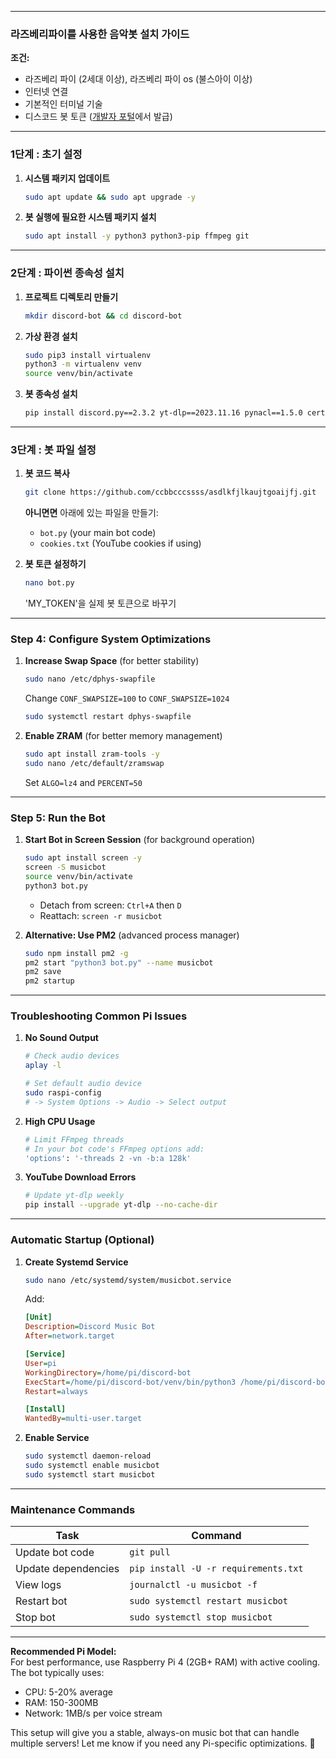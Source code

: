 

---

### **라즈베리파이를 사용한 음악봇 설치 가이드**

**조건:**
- 라즈베리 파이 (2세대 이상), 라즈베리 파이 os (불스아이 이상)
- 인터넷 연결
- 기본적인 터미널 기술
- 디스코드 봇 토큰 ([개발자 포털](https://discord.com/developers/applications)에서 발급)

---

### **1단계 : 초기 설정**
1. **시스템 패키지 업데이트**
   ```bash
   sudo apt update && sudo apt upgrade -y
   ```

2. **봇 실행에 필요한 시스템 패키지 설치**
   ```bash
   sudo apt install -y python3 python3-pip ffmpeg git
   ```

---

### **2단계 : 파이썬 종속성 설치**
1. **프로젝트 디렉토리 만들기**
   ```bash
   mkdir discord-bot && cd discord-bot
   ```

2. **가상 환경 설치**
   ```bash
   sudo pip3 install virtualenv
   python3 -m virtualenv venv
   source venv/bin/activate
   ```

3. **봇 종속성 설치**
   ```bash
   pip install discord.py==2.3.2 yt-dlp==2023.11.16 pynacl==1.5.0 certifi
   ```

---

### **3단계 : 봇 파일 설정**
1. **봇 코드 복사**
   ```bash
   git clone https://github.com/ccbbcccssss/asdlkfjlkaujtgoaijfj.git
   ```
   **아니면면** 아래에 있는 파일을 만들기:
   - `bot.py` (your main bot code)
   - `cookies.txt` (YouTube cookies if using)

2. **봇 토큰 설정하기**
   ```bash
   nano bot.py
   ```
   'MY_TOKEN'을 실제 봇 토큰으로 바꾸기

---

### **Step 4: Configure System Optimizations**
1. **Increase Swap Space** (for better stability)
   ```bash
   sudo nano /etc/dphys-swapfile
   ```
   Change `CONF_SWAPSIZE=100` to `CONF_SWAPSIZE=1024`
   ```bash
   sudo systemctl restart dphys-swapfile
   ```

2. **Enable ZRAM** (for better memory management)
   ```bash
   sudo apt install zram-tools -y
   sudo nano /etc/default/zramswap
   ```
   Set `ALGO=lz4` and `PERCENT=50`

---

### **Step 5: Run the Bot**
1. **Start Bot in Screen Session** (for background operation)
   ```bash
   sudo apt install screen -y
   screen -S musicbot
   source venv/bin/activate
   python3 bot.py
   ```
   - Detach from screen: `Ctrl+A` then `D`
   - Reattach: `screen -r musicbot`

2. **Alternative: Use PM2** (advanced process manager)
   ```bash
   sudo npm install pm2 -g
   pm2 start "python3 bot.py" --name musicbot
   pm2 save
   pm2 startup
   ```

---

### **Troubleshooting Common Pi Issues**
1. **No Sound Output**
   ```bash
   # Check audio devices
   aplay -l
   
   # Set default audio device
   sudo raspi-config
   # -> System Options -> Audio -> Select output
   ```

2. **High CPU Usage**
   ```bash
   # Limit FFmpeg threads
   # In your bot code's FFmpeg options add:
   'options': '-threads 2 -vn -b:a 128k'
   ```

3. **YouTube Download Errors**
   ```bash
   # Update yt-dlp weekly
   pip install --upgrade yt-dlp --no-cache-dir
   ```

---

### **Automatic Startup (Optional)**
1. **Create Systemd Service**
   ```bash
   sudo nano /etc/systemd/system/musicbot.service
   ```
   Add:
   ```ini
   [Unit]
   Description=Discord Music Bot
   After=network.target

   [Service]
   User=pi
   WorkingDirectory=/home/pi/discord-bot
   ExecStart=/home/pi/discord-bot/venv/bin/python3 /home/pi/discord-bot/bot.py
   Restart=always

   [Install]
   WantedBy=multi-user.target
   ```

2. **Enable Service**
   ```bash
   sudo systemctl daemon-reload
   sudo systemctl enable musicbot
   sudo systemctl start musicbot
   ```

---

### **Maintenance Commands**
| Task                    | Command                          |
|-------------------------|----------------------------------|
| Update bot code         | `git pull`                       |
| Update dependencies     | `pip install -U -r requirements.txt` |
| View logs               | `journalctl -u musicbot -f`      |
| Restart bot             | `sudo systemctl restart musicbot`|
| Stop bot                | `sudo systemctl stop musicbot`   |

---

**Recommended Pi Model:**  
For best performance, use Raspberry Pi 4 (2GB+ RAM) with active cooling. The bot typically uses:
- CPU: 5-20% average
- RAM: 150-300MB
- Network: 1MB/s per voice stream

This setup will give you a stable, always-on music bot that can handle multiple servers! Let me know if you need any Pi-specific optimizations. 🍓
